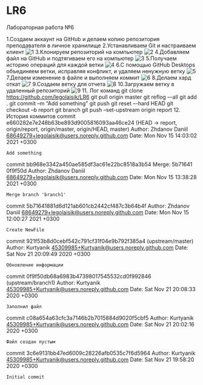 ﻿# LR6
Лабораторная работа №6

1.Создаем аккаунт на GitHub и делаем копию репозитория преподавателя в личное хранилище
2.Устанавливаем Git и настраиваем клиент
![1]( https://github.com/legolaisik/LR6/tree/report/Screenshots/1.jpg)
3.Клонируем репозиторий на компьютер
![2]( https://github.com/legolaisik/LR6/tree/report/Screenshots/2.jpg)
4.Добавляем файл на GitHub и подтягиваем его на компьютер
![3]( https://github.com/legolaisik/LR6/tree/report/Screenshots/3.jpg)
5.Получаем историю операций для каждой ветки
![4]( https://github.com/legolaisik/LR6/tree/report/Screenshots/4.jpg)
6.С помощью GitHub Desktops объединяем ветки, исправляя конфликт, и удаляем ненужную ветку
![5]( https://github.com/legolaisik/LR6/tree/report/Screenshots/5.jpg)
7.Делаем изменение в файле и выполняем коммит
![6]( https://github.com/legolaisik/LR6/tree/report/Screenshots/6.jpg)
8.Делаем хард откат
![7]( https://github.com/legolaisik/LR6/tree/report/Screenshots/7.jpg)
9.Создаем ветку для отчета
![8]( https://github.com/legolaisik/LR6/tree/report/Screenshots/8.jpg)
10.Загружаем ветку в удаленный репозиторий
![9]( https://github.com/legolaisik/LR6/tree/report/Screenshots/9.jpg)
11. Лог команд
git clone https://github.com/legolaisik/LR6
git pull origin master
git reflog –-all
git add .
git commit –m “Add something”
git push
git reset –-hard HEAD
git checkout –b report
git branch
git push –set-upstream origin report
12. История коммитов
commit e660282e7e248b63be893d9005816093aa46ce24 (HEAD -> report, origin/report, origin/master, origin/HEAD, master)
Author: Zhdanov Daniil <68649279+legolaisik@users.noreply.github.com>
Date:   Mon Nov 15 14:03:02 2021 +0300

    Add something

commit bb968e3342a450ae585df3ac61e22bc8518a3b54
Merge: 5b71641 0f9f50d
Author: Zhdanov Daniil <68649279+legolaisik@users.noreply.github.com>
Date:   Mon Nov 15 13:38:28 2021 +0300

    Merge branch 'branch1'

commit 5b71641881d6d121ab601cb2442cf487c3b64b4f
Author: Zhdanov Daniil <68649279+legolaisik@users.noreply.github.com>
Date:   Mon Nov 15 12:00:27 2021 +0300

    Create NewFile

commit 921f53b8d0cebf542c791cf31f04e9b792f385a4 (upstream/master)
Author: Kurtyanik <45309985+Kurtyanik@users.noreply.github.com>
Date:   Sat Nov 21 20:09:49 2020 +0300

    Обновление информации

commit 0f9f50db68a6983b47398017545532cd0f992846 (upstream/branch1)
Author: Kurtyanik <45309985+Kurtyanik@users.noreply.github.com>
Date:   Sat Nov 21 20:08:33 2020 +0300

    Заполнил файл

commit c08a654a63cfc3a7146b2b7015884d9020f5cbf5
Author: Kurtyanik <45309985+Kurtyanik@users.noreply.github.com>
Date:   Sat Nov 21 20:02:16 2020 +0300

    Файл создан пустым

commit 3c6e9131bb47ed6009c28226afb0535c7f6d5964
Author: Kurtyanik <45309985+Kurtyanik@users.noreply.github.com>
Date:   Sat Nov 21 19:58:20 2020 +0300

    Initial commit

